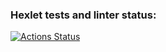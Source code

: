 ### Hexlet tests and linter status:
[![Actions Status](https://github.com/pisarevdmitry/frontend-project-lvl2/workflows/hexlet-check/badge.svg)](https://github.com/pisarevdmitry/frontend-project-lvl2/actions)